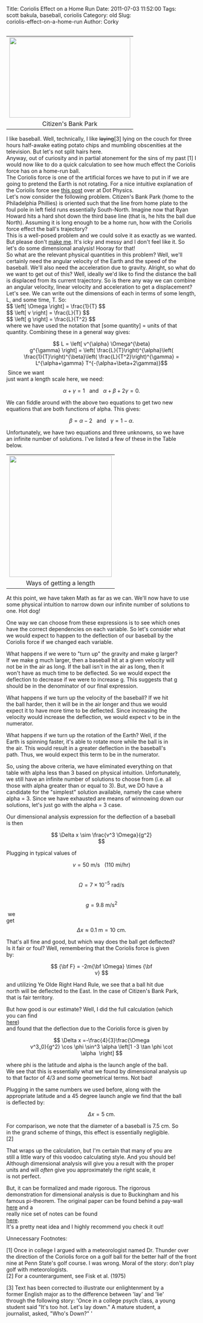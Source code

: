 Title: Coriolis Effect on a Home Run
Date: 2011-07-03 11:52:00
Tags: scott bakula, baseball, coriolis
Category: old
Slug: coriolis-effect-on-a-home-run
Author: Corky

<table cellpadding="0" cellspacing="0" class="tr-caption-container" style="float: left; margin-right: 1em; text-align: left;"><tbody><tr><td style="text-align: center;"><a href="http://3.bp.blogspot.com/-LxzlQ5iNaaI/Ta458E_AwvI/AAAAAAAAAMc/D0Z4vZS7IzA/s1600/phillies_stadium.jpg" imageanchor="1" style="clear: left; margin-bottom: 1em; margin-left: auto; margin-right: auto;"><img border="0" height="212" src="http://3.bp.blogspot.com/-LxzlQ5iNaaI/Ta458E_AwvI/AAAAAAAAAMc/D0Z4vZS7IzA/s320/phillies_stadium.jpg" width="320" /></a></td></tr><tr><td class="tr-caption" style="text-align: center;">Citizen's Bank Park</td></tr></tbody></table>I like baseball.  Well, technically, I like <strike>laying</strike>[3] lying on the couch for three hours half-awake eating potato chips and mumbling obscenities at the television.  But let's not split hairs here.
<div>
</div><div>Anyway, out of curiosity and in partial atonement for the sins of my past [1] I would now like to do a quick calculation to see how much effect the Coriolis force has on a home-run ball.</div><div>
<a name='more'></a></div><div>The Coriolis force is one of the artificial forces we have to put in if we are going to pretend the Earth is not rotating.  For a nice intuitive explanation of the Coriolis force see <a href="http://www.wired.com/wiredscience/2011/04/coriolis-force-in-a-wipeout-rotating-slide/">this post</a> over at Dot Physics.</div><div>
</div><div>Let's now consider the following problem.  Citizen's Bank Park (home to the Philadelphia Phillies) is oriented such that the line from home plate to the foul pole in left field runs essentially South-North.  Imagine now that Ryan Howard hits a hard shot down the third base line (that is, he hits the ball due North).  Assuming it is long enough to be a home run, how with the Coriolis force effect the ball's trajectory?</div><div>
</div><div>This is a well-posed problem and we could solve it as exactly as we wanted.  But please don't <a href="https://docs.google.com/viewer?a=v&amp;pid=explorer&amp;chrome=true&amp;srcid=0Bwd5hrDOxWsrOGZmMWZkYzQtM2M2Ny00NjlmLTgyYmMtNTQwZjI1ODU1NWI4&amp;hl=en_US">make me</a>. It's icky and messy and I don't feel like it.  So let's do some dimensional analysis!  Hooray for that!</div><div>
</div><div>So what are the relevant physical quantities in this problem?  Well, we'll certainly need the angular velocity of the Earth and the speed of the baseball.  We'll also need the acceleration due to gravity.  Alright, so what do we want to get out of this?  Well, ideally we'd like to find the distance the ball is displaced from its current trajectory.  So is there any way we can combine an angular velocity, linear velocity and acceleration to get a displacement?</div><div>
</div><div>Let's see.  We can write out the dimensions of each in terms of some length, L, and some time, T.  So:</div><div>
</div><div>$$ \left[ \Omega \right] = \frac{1}{T} $$</div><div>
</div><div>$$ \left[ v \right] = \frac{L}{T} $$</div><div>
</div><div>$$ \left[ g \right] = \frac{L}{T^2} $$</div><div>
where we have used the notation that [some quantity] = units of that quantity.  Combining these in a general way gives:

$$ L = \left[ v^{\alpha} \Omega^{\beta} g^{\gamma} \right] = \left( \frac{L}{T}\right)^{\alpha}\left( \frac{1}{T}\right)^{\beta}\left( \frac{L}{T^2}\right)^{\gamma} = L^{\alpha+\gamma} T^{-(\alpha+\beta+2\gamma)}$$
Since we want just want a length scale here, we need:

$$\alpha+\gamma = 1~~~\mbox{and}~~~\alpha+\beta+2\gamma = 0. $$

</div><div>We can fiddle around with the above two equations to get two new equations that are both functions of alpha.  This gives:

$$\beta = \alpha - 2~~~\mbox{and}~~~\gamma = 1 - \alpha. $$

Unfortunately, we have two equations and three unknowns, so we have an infinite number of solutions.  I've listed a few of these in the Table below.

<table align="center" cellpadding="0" cellspacing="0" class="tr-caption-container" style="margin-left: auto; margin-right: auto; text-align: center;"><tbody><tr><td style="text-align: center;"><a href="http://4.bp.blogspot.com/-_wBdDaNzEP4/Tg_of5pylyI/AAAAAAAAANE/CU2Oe225_UI/s1600/table.png" imageanchor="1" style="margin-left: auto; margin-right: auto;"><img border="0" height="320" src="http://4.bp.blogspot.com/-_wBdDaNzEP4/Tg_of5pylyI/AAAAAAAAANE/CU2Oe225_UI/s320/table.png" width="271" /></a></td></tr><tr><td class="tr-caption" style="text-align: center;">Ways of getting a length</td></tr></tbody></table>
At this point, we have taken Math as far as we can.  We'll now have to use some physical intuition to narrow down our infinite number of solutions to one.  Hot dog!

One way we can choose from these expressions is to see which ones have the correct dependencies on each variable.  So let's consider what we would expect to happen to the deflection of our baseball by the Coriolis force if we changed each variable.

What happens if we were to "turn up" the gravity and make g larger?  If we make g much larger, then a baseball hit at a given velocity will not be in the air as long.  If the ball isn't in the air as long, then it won't have as much time to be deflected.  So we would expect the deflection to decrease if we were to increase g.  This suggests that g should be in the denominator of our final expression.

What happens if we turn up the velocity of the baseball?  If we hit the ball harder, then it will be in the air longer and thus we would expect it to have more time to be deflected.  Since increasing the velocity would increase the deflection, we would expect v to be in the numerator.

What happens if we turn up the rotation of the Earth?  Well, if the Earth is spinning faster, it's able to rotate more while the ball is in the air.  This would result in a greater deflection in the baseball's path.  Thus, we would expect this term to be in the numerator.

So, using the above criteria, we have eliminated everything on that table with alpha less than 3 based on physical intuition.  Unfortunately, we still have an infinite number of solutions to choose from (i.e. all those with alpha greater than or equal to 3).  But, we DO have a candidate for the "simplest" solution available, namely the case where alpha = 3.  Since we have exhausted are means of winnowing down our solutions, let's just go with the alpha = 3 case.

Our dimensional analysis expression for the deflection of a baseball is then

$$ \Delta x \sim \frac{v^3 \Omega}{g^2} $$

Plugging in typical values of

$$ v = 50~\mbox{m/s}~~~(110~\mbox{mi/hr}) $$
$$ \Omega = 7 \times 10^{-5}~\mbox{rad/s} $$
$$ g = 9.8~\mbox{m/s}^2 $$
we get
$$ \Delta x \approx 0.1~\mbox{m} = 10~\mbox{cm}. $$

That's all fine and good, but which way does the ball get deflected?  Is it fair or foul?  Well, remembering that the Coriolis force is given by:

$$ {\bf F} = -2m{\bf \Omega} \times {\bf v} $$

and utilizing Ye Olde Right Hand Rule, we see that a ball hit due north will be deflected to the East.  In the case of Citizen's Bank Park, that is fair territory. 

But how good is our estimate?  Well, I did the full calculation (which you can find <a href="https://docs.google.com/viewer?a=v&amp;pid=explorer&amp;chrome=true&amp;srcid=0Bwd5hrDOxWsrOGZmMWZkYzQtM2M2Ny00NjlmLTgyYmMtNTQwZjI1ODU1NWI4&amp;hl=en_US">here</a>) and found that the deflection due to the Coriolis force is given by

$$ \Delta x =-\frac{4}{3}\frac{\Omega v^3_0}{g^2} \cos \phi \sin^3 \alpha \left[1 -3 \tan \phi \cot \alpha  \right] $$
<style type="text/css">p, li { white-space: pre-wrap; } </style> 
where phi is the latitude and alpha is the launch angle of the ball.  We see that this is essentially what we found by dimensional analysis up to that factor of 4/3 and some geometrical terms.  Not bad!  

Plugging in the same numbers we used before, along with the appropriate latitude and a 45 degree launch angle we find that the ball is deflected by:

$$ \Delta x = 5~\mbox{cm}. $$

For comparison, we note that the diameter of a baseball is 7.5 cm.  So in the grand scheme of things, this effect is essentially negligible.  [2]

That wraps up the calculation, but I'm certain that many of you are still a little wary of this voodoo calculating style.  And you should be!  Although dimensional analysis will give you a result with the proper units and will <i>often</i> give you approximately the right scale, it is not perfect.

But, it can be formalized and made rigorous.  The rigorous demonstration for dimensional analysis is due to Buckingham and his famous pi-theorem.  The original paper can be found behind a pay-wall <a href="http://prola.aps.org/abstract/PR/v4/i4/p345_1">here</a> and a really nice set of notes can be found <a href="http://www.math.ntnu.no/~hanche/notes/buckingham/buckingham-a4.pdf">here</a>.  It's a pretty neat idea and I highly recommend you check it out!


Unnecessary Footnotes:

</div><div>[1]  Once in college I argued with a meteorologist named Dr. Thunder over the direction of the Coriolis force on a golf ball for the better half of the front nine at Penn State's golf course.  I was wrong.  Moral of the story:  don't play golf with meteorologists.  </div><div>
[2]  For a counterargument, see Fisk et al. (1975)

[3] Text has been corrected to illustrate our enlightenment by a former English major as to the difference between 'lay' and 'lie' through the following story: 'Once in a college psych class, a young student said "It's too hot.  Let's lay down."  A mature student, a journalist, asked, "Who's Down?" '

</div>
